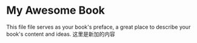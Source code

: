 # My Awesome Book

This file file serves as your book's preface, a great place to describe your book's content and ideas. 这里是新加的内容

